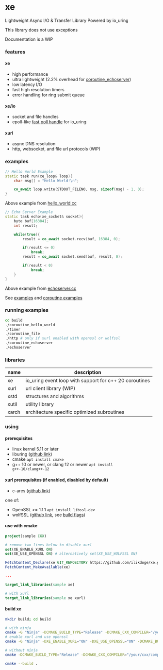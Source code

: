 # xe

Lightweight Async I/O & Transfer Library Powered by io_uring

This library does not use exceptions

Documentation is a WIP

### features
#### xe
- high performance
- ultra lightweight (2.2% overhead for [coroutine_echoserver](https://github.com/ilikdoge/xe/blob/master/example/coroutines/echoserver.cc))
- low latency I/O
- fast high resolution timers
- error handling for ring submit queue

#### xe/io
- socket and file handles
- epoll-like [fast poll handle](https://github.com/ilikdoge/xe/blob/master/xe/io/poll.h) for io_uring

#### xurl
- async DNS resolution
- http, websocket, and file url protocols (WIP)

### examples
```c++
// Hello World Example
static task run(xe_loop& loop){
	char msg[] = "Hello World!\n";

	co_await loop.write(STDOUT_FILENO, msg, sizeof(msg) - 1, 0);
}
```
Above example from [hello_world.cc](https://github.com/ilikdoge/xe/blob/master/example/coroutines/hello_world.cc)
```c++
// Echo Server Example
static task echo(xe_socket& socket){
	byte buf[16384];
	int result;

	while(true){
		result = co_await socket.recv(buf, 16384, 0);

		if(result <= 0)
			break;
		result = co_await socket.send(buf, result, 0);

		if(result < 0)
			break;
	}
}
```
Above example from [echoserver.cc](https://github.com/ilikdoge/xe/blob/master/example/coroutines/echoserver.cc)

See [examples](https://github.com/ilikdoge/xe/tree/master/example) and [coroutine examples](https://github.com/ilikdoge/xe/tree/master/example/coroutines)

### running examples
```bash
cd build
./coroutine_hello_world
./timer
./coroutine_file
./http # only if xurl enabled with openssl or wolfssl
./coroutine_echoserver
./echoserver
```

### libraries

| name      | description                                               |
| --------- | ----------------------------------------------------------|
| xe        | io_uring event loop with support for c++ 20 coroutines    |
| xurl      | url client library (WIP)                                  |
| xstd      | structures and algorithms                                 |
| xutil     | utility library                                           |
| xarch     | architecture specific optimized subroutines               |

### using

#### prerequisites
- linux kernel 5.11 or later
- liburing ([github link](https://github.com/axboe/liburing))
- cmake <code>apt install cmake</code>
- g++ 10 or newer, or clang 12 or newer <code>apt install g++-10/clang++-12</code>

#### xurl prerequisites (if enabled, disabled by default)
- c-ares ([github link](https://github.com/c-ares/c-ares))

one of:
- OpenSSL >= 1.1.1 <code>apt install libssl-dev</code>
- wolfSSL ([github link](https://github.com/wolfSSL/wolfssl), see [build flags](https://github.com/ilikdoge/xe/blob/master/build.sh#L9))

#### use with cmake
```cmake
project(sample CXX)

# remove two lines below to disable xurl
set(XE_ENABLE_XURL ON)
set(XE_USE_OPENSSL ON) # alternatively set(XE_USE_WOLFSSL ON)

FetchContent_Declare(xe GIT_REPOSITORY https://github.com/ilikdoge/xe.git GIT_TAG master)
FetchContent_MakeAvailable(xe)

...

target_link_libraries(sample xe)

# with xurl
target_link_libraries(sample xe xurl)
```

#### build xe
```bash
mkdir build; cd build

# with ninja
cmake -G "Ninja" -DCMAKE_BUILD_TYPE="Release" -DCMAKE_CXX_COMPILER="/your/cxx/compiler" ..
# enable xurl and use openssl
cmake -G "Ninja" -DXE_ENABLE_XURL="ON" -DXE_USE_OPENSSL="ON" -DCMAKE_BUILD_TYPE="Release" -DCMAKE_CXX_COMPILER="/your/cxx/compiler" ..

# without ninja
cmake -DCMAKE_BUILD_TYPE="Release" -DCMAKE_CXX_COMPILER="/your/cxx/compiler" ..

cmake --build .
```